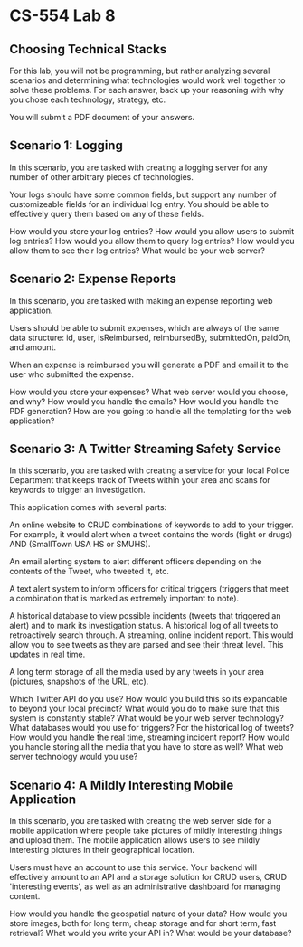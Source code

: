 # CS-554 Lab 8

## Choosing Technical Stacks

For this lab, you will not be programming, but rather analyzing several scenarios and determining what technologies would work well together to solve these problems. For each answer, back up your reasoning with why you chose each technology, strategy, etc.

You will submit a PDF document of your answers.

## Scenario 1: Logging

In this scenario, you are tasked with creating a logging server for any number of other arbitrary pieces of technologies.

Your logs should have some common fields, but support any number of customizeable fields for an individual log entry. You should be able to effectively query them based on any of these fields.

How would you store your log entries? How would you allow users to submit log entries? How would you allow them to query log entries? How would you allow them to see their log entries? What would be your web server?

## Scenario 2: Expense Reports

In this scenario, you are tasked with making an expense reporting web application.

Users should be able to submit expenses, which are always of the same data structure: id, user, isReimbursed, reimbursedBy, submittedOn, paidOn, and amount.

When an expense is reimbursed you will generate a PDF and email it to the user who submitted the expense.

How would you store your expenses? What web server would you choose, and why? How would you handle the emails? How would you handle the PDF generation? How are you going to handle all the templating for the web application?

## Scenario 3: A Twitter Streaming Safety Service

In this scenario, you are tasked with creating a service for your local Police Department that keeps track of Tweets within your area and scans for keywords to trigger an investigation.

This application comes with several parts:

An online website to CRUD combinations of keywords to add to your trigger. For example, it would alert when a tweet contains the words (fight or drugs) AND (SmallTown USA HS or SMUHS).

An email alerting system to alert different officers depending on the contents of the Tweet, who tweeted it, etc.

A text alert system to inform officers for critical triggers (triggers that meet a combination that is marked as extremely important to note).

A historical database to view possible incidents (tweets that triggered an alert) and to mark its investigation status.
A historical log of all tweets to retroactively search through.
A streaming, online incident report. This would allow you to see tweets as they are parsed and see their threat level. This updates in real time.

A long term storage of all the media used by any tweets in your area (pictures, snapshots of the URL, etc).

Which Twitter API do you use? How would you build this so its expandable to beyond your local precinct? What would you do to make sure that this system is constantly stable? What would be your web server technology? What databases would you use for triggers? For the historical log of tweets? How would you handle the real time, streaming incident report? How would you handle storing all the media that you have to store as well? What web server technology would you use?

## Scenario 4: A Mildly Interesting Mobile Application

In this scenario, you are tasked with creating the web server side for a mobile application where people take pictures of mildly interesting things and upload them. The mobile application allows users to see mildly interesting pictures in their geographical location.

Users must have an account to use this service. Your backend will effectively amount to an API and a storage solution for CRUD users, CRUD 'interesting events', as well as an administrative dashboard for managing content.

How would you handle the geospatial nature of your data? How would you store images, both for long term, cheap storage and for short term, fast retrieval? What would you write your API in? What would be your database?